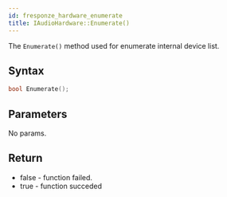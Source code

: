 ```yaml
---
id: fresponze_hardware_enumerate
title: IAudioHardware::Enumerate()
---
```


The `Enumerate()` method used for enumerate internal device list.

## Syntax 
```cpp
bool Enumerate();
```

## Parameters
No params.

## Return
* false - function failed.
* true - function succeded
